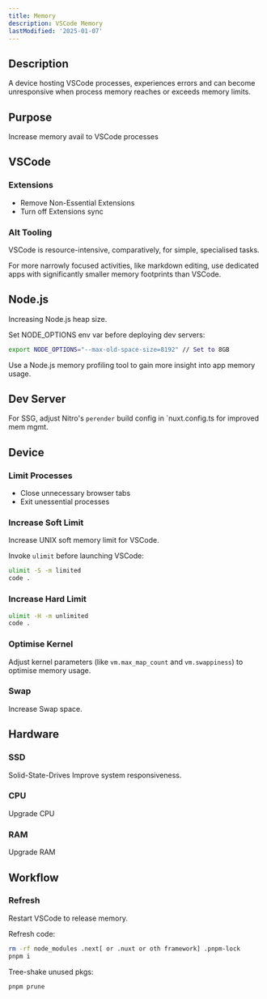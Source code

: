 ```yaml
---
title: Memory
description: VSCode Memory
lastModified: '2025-01-07'
---
```


## Description

A device hosting VSCode processes,  experiences errors and can become unresponsive when process memory reaches or exceeds memory limits. 

## Purpose

Increase memory avail to VSCode processes

## VSCode

### Extensions

- Remove Non-Essential Extensions
- Turn off Extensions sync

### Alt Tooling

VSCode is resource-intensive, comparatively, for simple, specialised tasks.

For more narrowly focused activities, like markdown editing, use dedicated apps with significantly smaller memory footprints than VSCode.   

## Node.js

Increasing Node.js heap size.

 Set NODE_OPTIONS env var before deploying dev servers:

```bash
export NODE_OPTIONS="--max-old-space-size=8192" // Set to 8GB
```

Use a Node.js memory profiling tool to gain more insight into app memory usage.

## Dev Server

For SSG, adjust Nitro's `perender` build config in `nuxt.config.ts for improved mem mgmt.

## Device

### Limit Processes

- Close unnecessary browser tabs
- Exit unessential processes

### Increase Soft Limit

Increase UNIX soft memory limit for VSCode.  

Invoke `ulimit` before launching VSCode:

```bash
ulimit -S -m limited
code .
```

### Increase Hard Limit

```bash
ulimit -H -m unlimited
code .
```

### Optimise Kernel

Adjust kernel parameters (like `vm.max_map_count` and `vm.swappiness`) to optimise memory usage.

### Swap 

Increase Swap space.

## Hardware

### SSD

Solid-State-Drives Improve system responsiveness.

### CPU

Upgrade CPU

### RAM

Upgrade RAM

## Workflow

### Refresh

Restart VSCode to release memory.  

Refresh code:

```bash
rm -rf node_modules .next[ or .nuxt or oth framework] .pnpm-lock
pnpm i
```

Tree-shake unused pkgs:

```bash
pnpm prune
```

